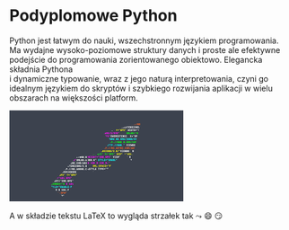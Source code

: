 # Podyplomowe Python
Python jest łatwym do nauki, wszechstronnym językiem programowania. Ma wydajne wysoko-poziomowe struktury danych 
i proste ale efektywne podejście do programowania zorientowanego obiektowo. Elegancka składnia Pythona      
i dynamiczne typowanie, wraz z jego naturą interpretowania, czyni go idealnym językiem do skryptów i szybkiego rozwijania aplikacji 
w wielu obszarach na większości platform. 


![Strzałka](https://raw.githubusercontent.com/wojjanus/Podyplomowe/master/arrow.png)



A w składzie tekstu LaTeX to wygląda strzałek tak $\leadsto$ 😄 😏
